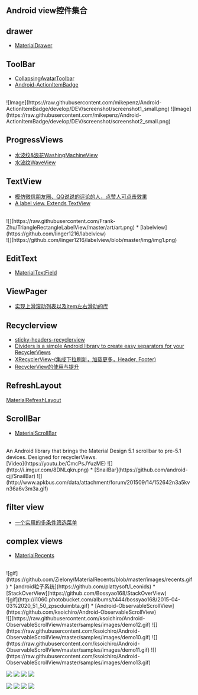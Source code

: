 Android view控件集合
---

## drawer
* [MaterialDrawer](https://github.com/mikepenz/MaterialDrawer)

## ToolBar
* [CollapsingAvatarToolbar](https://github.com/Sloy/CollapsingAvatarToolbar)
* [Android-ActionItemBadge](https://github.com/mikepenz/Android-ActionItemBadge)
<br/>
![Image](https://raw.githubusercontent.com/mikepenz/Android-ActionItemBadge/develop/DEV/screenshot/screenshot1_small.png)
![Image](https://raw.githubusercontent.com/mikepenz/Android-ActionItemBadge/develop/DEV/screenshot/screenshot2_small.png)

## ProgressViews
* [水波纹&浪花WashingMachineView](https://github.com/naman14/WashingMachineView)
* [水波纹WaveView](https://github.com/gelitenight/WaveView)

## TextView
* [模仿微信朋友圈、QQ说说的评论的人，点赞人可点击效果 ](https://github.com/nimengbo/TextViewSpanClickable)
* [A label view. Extends TextView](https://github.com/Frank-Zhu/TriangleRectangleLabelView)
<br/>
![](https://raw.githubusercontent.com/Frank-Zhu/TriangleRectangleLabelView/master/art/art.png)
* [labelview](https://github.com/linger1216/labelview)
<br/>
![](https://github.com/linger1216/labelview/blob/master/img/img1.png)

## EditText
* [MaterialTextField](https://github.com/florent37/MaterialTextField)

## ViewPager
* [实现上滑滚动列表以及item左右滑动的库](https://github.com/florent37/MaterialLeanBack)

## Recyclerview
* [sticky-headers-recyclerview](https://github.com/timehop/sticky-headers-recyclerview)
* [Dividers is a simple Android library to create easy separators for your RecyclerViews](https://github.com/Karumi/Dividers)
* [XRecyclerView-(集成下拉刷新，加载更多，Header, Footer)](https://github.com/jianghejie/XRecyclerView)
* [RecyclerView的使用与提升](http://lovinghuan.com/2015/11/26/RecyclerView%E7%9A%84%E4%BD%BF%E7%94%A8%E5%92%8C%E6%8F%90%E5%8D%87/)

## RefreshLayout
[MaterialRefreshLayout](https://github.com/android-cjj/Android-MaterialRefreshLayout)

## ScrollBar
* [MaterialScrollBar](https://github.com/krimin-killr21/MaterialScrollBar)
<br/>
An Android library that brings the Material Design 5.1 scrollbar to pre-5.1 devices. Designed for recyclerViews.
<br/>[Video](https://youtu.be/CmcPsJYuzME)
![](http://i.imgur.com/8DNLqkn.png)
* [SnailBar](https://github.com/android-cjj/SnailBar)
![](http://www.apkbus.com/data/attachment/forum/201509/14/152642n3a5kvn36a6v3m3a.gif)

## filter view
* [一个实用的多条件筛选菜单](https://github.com/dongjunkun/DropDownMenu)

## complex views
* [MaterialRecents](https://github.com/ZieIony/MaterialRecents)
<br/>
![gif](https://github.com/ZieIony/MaterialRecents/blob/master/images/recents.gif)
* [android粒子系统](https://github.com/plattysoft/Leonids)
* [StackOverView](https://github.com/Bossyao168/StackOverView)
<br/>
![gif](http://i1060.photobucket.com/albums/t444/bossyao168/2015-04-03%2020_51_50_zpscduimbta.gif)
* [Android-ObservableScrollView](https://github.com/ksoichiro/Android-ObservableScrollView)
<br/>
![](https://raw.githubusercontent.com/ksoichiro/Android-ObservableScrollView/master/samples/images/demo12.gif)
![](https://raw.githubusercontent.com/ksoichiro/Android-ObservableScrollView/master/samples/images/demo10.gif)
![](https://raw.githubusercontent.com/ksoichiro/Android-ObservableScrollView/master/samples/images/demo11.gif)
![](https://raw.githubusercontent.com/ksoichiro/Android-ObservableScrollView/master/samples/images/demo13.gif)

![](https://raw.githubusercontent.com/ksoichiro/Android-ObservableScrollView/master/samples/images/demo1.gif)
![](https://raw.githubusercontent.com/ksoichiro/Android-ObservableScrollView/master/samples/images/demo2.gif)
![](https://raw.githubusercontent.com/ksoichiro/Android-ObservableScrollView/master/samples/images/demo3.gif)
![](https://raw.githubusercontent.com/ksoichiro/Android-ObservableScrollView/master/samples/images/demo4.gif)

![](https://raw.githubusercontent.com/ksoichiro/Android-ObservableScrollView/master/samples/images/demo5.gif)
![](https://raw.githubusercontent.com/ksoichiro/Android-ObservableScrollView/master/samples/images/demo6.gif)
![](https://raw.githubusercontent.com/ksoichiro/Android-ObservableScrollView/master/samples/images/demo7.gif)
![](https://raw.githubusercontent.com/ksoichiro/Android-ObservableScrollView/master/samples/images/demo8.gif)
